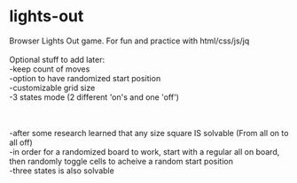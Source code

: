 lights-out
==========

Browser Lights Out game.  For fun and practice with html/css/js/jq
<br>
<br>
Optional stuff to add later:<br>
-keep count of moves<br>
-option to have randomized start position<br>
-customizable grid size<br>
-3 states mode (2 different 'on's and one 'off')<br>

<br>
<br>
-after some research learned that any size square IS solvable (From all on to all off)<br>
-in order for a randomized board to work, start with a regular all on board, then randomly toggle cells to acheive a random start position<br>
-three states is also solvable<br>

